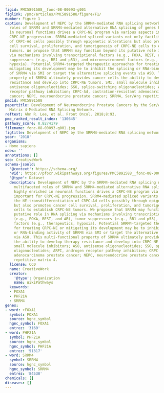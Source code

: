 ```yaml
---
figid: PMC5891588__fonc-08-00093-g001
figlink: /pmc/articles/PMC5891588/figure/F1/
number: Figure 1
caption: Development of NEPC by the SRRM4-mediated RNA splicing network. The multifaceted
  roles of SRRM4 and SRRM4-mediated alternative RNA splicing of genes highly enriched
  in neuronal functions drives a CRPC-NE program via various aspects important for
  CRPC-NE progression. SRRM4-mediated spliced variants not only facilitate the NE-transdifferentiation
  of CRPC-Ad cells possibly through epigenetic alterations but also promotes cancer
  cell survival, proliferation, and tumorigenesis of CRPC-NE cells to establish CRPC-NE
  tumors. We propose that SRRM4 may function beyond its putative role in RNA splicing
  via mechanisms involving transcriptional factors (e.g., FOXA, REST, and AR), tumor
  suppressors (e.g., RB1 and p53), and microenvironment factors (e.g., therapeutics,
  hypoxia). Potential SRRM4-targeted therapeutic approaches for treating CRPC-NE or
  mitigating its development may be to inhibit the splicing or RNA-binding activity
  of SRRM4 via SMI or target the alternative splicing events via ASO. This multi-functional
  property of SRRM4 ultimately provides cancer cells the ability to develop therapy
  resistance and develop into CRPC-NE tumors. SMI, small molecule inhibitors; ASO,
  antisense oligonucleotides; SSO, splice-switching oligonucleotides; ARPI, androgen
  receptor pathway inhibition; CRPC-Ad, castration-resistant adenocarcinoma prostate
  cancer; NEPC, neuroendocrine prostate cancer; SRRM4, Ser/Arg repetitive matrix 4.
pmcid: PMC5891588
papertitle: Development of Neuroendocrine Prostate Cancers by the Ser/Arg Repetitive
  Matrix 4-Mediated RNA Splicing Network.
reftext: Ahn R. Lee, et al. Front Oncol. 2018;8:93.
pmc_ranked_result_index: '130645'
pathway_score: 0.8274179
filename: fonc-08-00093-g001.jpg
figtitle: Development of NEPC by the SRRM4-mediated RNA splicing network
year: '2018'
organisms:
- Homo sapiens
ndex: ''
annotations: []
seo: CreativeWork
schema-jsonld:
  '@context': https://schema.org/
  '@id': https://pfocr.wikipathways.org/figures/PMC5891588__fonc-08-00093-g001.html
  '@type': Dataset
  description: Development of NEPC by the SRRM4-mediated RNA splicing network. The
    multifaceted roles of SRRM4 and SRRM4-mediated alternative RNA splicing of genes
    highly enriched in neuronal functions drives a CRPC-NE program via various aspects
    important for CRPC-NE progression. SRRM4-mediated spliced variants not only facilitate
    the NE-transdifferentiation of CRPC-Ad cells possibly through epigenetic alterations
    but also promotes cancer cell survival, proliferation, and tumorigenesis of CRPC-NE
    cells to establish CRPC-NE tumors. We propose that SRRM4 may function beyond its
    putative role in RNA splicing via mechanisms involving transcriptional factors
    (e.g., FOXA, REST, and AR), tumor suppressors (e.g., RB1 and p53), and microenvironment
    factors (e.g., therapeutics, hypoxia). Potential SRRM4-targeted therapeutic approaches
    for treating CRPC-NE or mitigating its development may be to inhibit the splicing
    or RNA-binding activity of SRRM4 via SMI or target the alternative splicing events
    via ASO. This multi-functional property of SRRM4 ultimately provides cancer cells
    the ability to develop therapy resistance and develop into CRPC-NE tumors. SMI,
    small molecule inhibitors; ASO, antisense oligonucleotides; SSO, splice-switching
    oligonucleotides; ARPI, androgen receptor pathway inhibition; CRPC-Ad, castration-resistant
    adenocarcinoma prostate cancer; NEPC, neuroendocrine prostate cancer; SRRM4, Ser/Arg
    repetitive matrix 4.
  license: CC0
  name: CreativeWork
  creator:
    '@type': Organization
    name: WikiPathways
  keywords:
  - FOXA1
  - PHF21A
  - SRRM4
genes:
- word: +FOXA1
  symbol: FOXA1
  source: hgnc_symbol
  hgnc_symbol: FOXA1
  entrez: '3169'
- word: PHF21A
  symbol: PHF21A
  source: hgnc_symbol
  hgnc_symbol: PHF21A
  entrez: '51317'
- word: SRRM4
  symbol: SRRM4
  source: hgnc_symbol
  hgnc_symbol: SRRM4
  entrez: '84530'
chemicals: []
diseases: []
---
```


